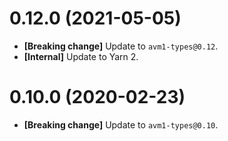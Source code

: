 # 0.12.0 (2021-05-05)

- **[Breaking change]** Update to `avm1-types@0.12`.
- **[Internal]** Update to Yarn 2.

# 0.10.0 (2020-02-23)

- **[Breaking change]** Update to `avm1-types@0.10`.
